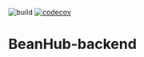 ![build](https://github.com/Ibrahim-Haroon/BeanHub-backend/actions/workflows/unit-test.yml/badge.svg)
[![codecov](https://codecov.io/gh/Ibrahim-Haroon/BeanHub-backend/graph/badge.svg?token=CF1SIUBAJV)](https://codecov.io/gh/Ibrahim-Haroon/BeanHub-backend)
# BeanHub-backend
